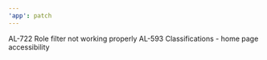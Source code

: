 ```yaml
---
'app': patch
---
```


AL-722 Role filter not working properly
AL-593 Classifications - home page accessibility

